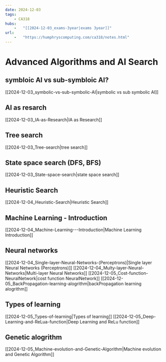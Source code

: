 ```yaml
---
date: 2024-12-03 
tags: 
    - CA318
hubs: 
    -   "[[2024-12-03_exams-3year|exams 3year]]"
url:
    -   "https://humphryscomputing.com/ca318/notes.html"
---
```


# Advanced Algorithms and AI Search

## symbloic AI vs sub-symbloic AI?
[[2024-12-03_symbolic-vs-sub-symbolic-AI|symbolic vs sub symbolic AI]]

## AI as resarch
[[2024-12-03_IA-as-Research|IA as Research]]

## Tree search
[[2024-12-03_Tree-search|tree search]]

## State space search (DFS, BFS)
[[2024-12-03_State-space-search|state space search]]

## Heuristic Search
[[2024-12-04_Heuristic-Search|Heuristic Search]]

## Machine Learning - Introduction 
[[2024-12-04_Machine-Learning---Introduction|Machine Learning   Introduction]]

## Neural networks
[[2024-12-04_Single-layer-Neural-Networks-(Perceptrons)|Single layer Neural Networks (Perceptrons)]]
[[2024-12-04_Multy-layer-Neural-Networks|Multi-layer Neural Networks]]
[[2024-12-05_Cost-function-NeuralNetwork|cost function NeuralNetwork]]
[[2024-12-05_BackPropagation-learning-alogrithm|backPropagation learning alogrithm]]

## Types of learning
[[2024-12-05_Types-of-learning|Types of learning]]
[[2024-12-05_Deep-Learning-and-ReLua-function|Deep Learning and ReLu function]]

## Genetic alogrithm
[[2024-12-05_Machine-evolution-and-Genetic-Algorithm|Machine evolution and Genetic Algorithm]]


